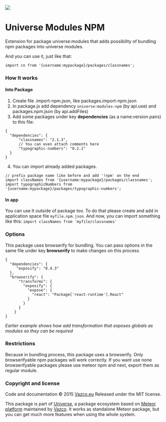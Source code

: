 <a href="http://unicms.io"><img src="http://unicms.io/banners/standalone.png" /></a>
# Universe Modules NPM
Extension for package universe:modules that adds possibility of bundling npm packages into universe modules. 

And you can use it, just like that:
```
import cn from '{username:mypackage}/packages/classnames';
```

### How It works

#### Into Package
1. Create file <name>.import-npm.json, like packages.import-npm.json
2. In package.js add dependency `universe:modules-npm` (by api.use) and packages.npm.json (by api.addFiles)
3. Add some packages under key **dependencies** (as a name:version pairs) to this file:

```
{
  "dependencies": {
      "classnames": "2.1.3",
      // You can even attach comments here
      "typographic-numbers": "0.2.1"
  }
}
```

4. You can import already added packages.

```
// prefix package name like before and add '!npm' on the end
import classNames from '{username:mypackage}/packages/classnames';
import typographicNumbers from '{username:mypackage}/packages/typographic-numbers';
```

#### In app
You can use It outside of package too.
To do that please create and add in application space file `myfile.npm.json`.
And now, you can import something like this: `import classNames from 'myfile/classnames'`

### Options
This package uses browserify for bundling.
You can pass options in the same file under key **browserify** to make changes on this process

```
{
  "dependencies": {
     "exposify": "0.4.3"
  },
  "browserify": {
      "transforms": {
        "exposify": {
          "expose": {
            "react": "Package['react-runtime'].React"
          }
        }
      }
    }
}
```

*Earlier example shows how add transformation that exposes globals as modules so they can be required*

### Restrictions
Because in bundling process, this package uses a browserify. Only browserifyable npm packages will work correctly. If you want use none browserifyable packages please use meteor npm and next,  export them as regular module. 

### Copyright and license

Code and documentation &copy; 2015 [Vazco.eu](http://vazco.eu)
Released under the MIT license. 

This package is part of [Universe](http://unicms.io), a package ecosystem based on [Meteor platform](http://meteor.com) maintained by [Vazco](http://www.vazco.eu).
It works as standalone Meteor package, but you can get much more features when using the whole system.   
